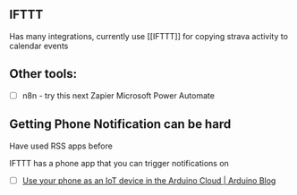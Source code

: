 ## IFTTT
Has many integrations, currently use [[IFTTT]] for copying strava activity to calendar events
## Other tools:
- [ ] n8n - try this next
Zapier
Microsoft Power Automate 

## Getting Phone Notification can be hard
Have used RSS apps before

IFTTT has a phone app that you can trigger notifications on

- [ ] [Use your phone as an IoT device in the Arduino Cloud | Arduino Blog](https://blog.arduino.cc/2022/10/14/use-your-phone-as-an-iot-device-in-the-arduino-cloud/)